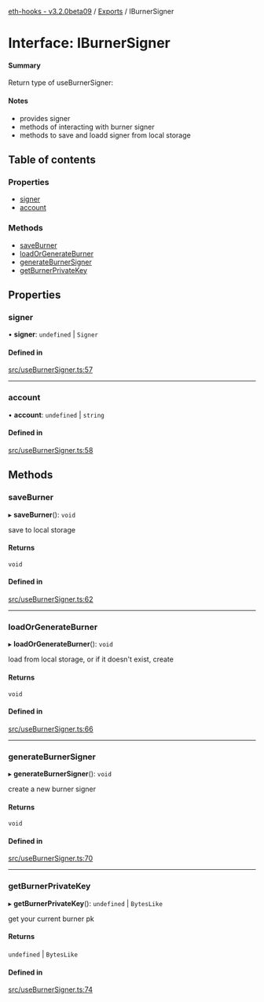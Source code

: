 [eth-hooks - v3.2.0beta09](../README.md) / [Exports](../modules.md) / IBurnerSigner

# Interface: IBurnerSigner

#### Summary
Return type of useBurnerSigner:

#### Notes
- provides signer
- methods of interacting with burner signer
- methods to save and loadd signer from local storage

## Table of contents

### Properties

- [signer](IBurnerSigner.md#signer)
- [account](IBurnerSigner.md#account)

### Methods

- [saveBurner](IBurnerSigner.md#saveburner)
- [loadOrGenerateBurner](IBurnerSigner.md#loadorgenerateburner)
- [generateBurnerSigner](IBurnerSigner.md#generateburnersigner)
- [getBurnerPrivateKey](IBurnerSigner.md#getburnerprivatekey)

## Properties

### signer

• **signer**: `undefined` \| `Signer`

#### Defined in

[src/useBurnerSigner.ts:57](https://github.com/scaffold-eth/eth-hooks/blob/93cb704/src/useBurnerSigner.ts#L57)

___

### account

• **account**: `undefined` \| `string`

#### Defined in

[src/useBurnerSigner.ts:58](https://github.com/scaffold-eth/eth-hooks/blob/93cb704/src/useBurnerSigner.ts#L58)

## Methods

### saveBurner

▸ **saveBurner**(): `void`

save to local storage

#### Returns

`void`

#### Defined in

[src/useBurnerSigner.ts:62](https://github.com/scaffold-eth/eth-hooks/blob/93cb704/src/useBurnerSigner.ts#L62)

___

### loadOrGenerateBurner

▸ **loadOrGenerateBurner**(): `void`

load from local storage, or if it doesn't exist, create

#### Returns

`void`

#### Defined in

[src/useBurnerSigner.ts:66](https://github.com/scaffold-eth/eth-hooks/blob/93cb704/src/useBurnerSigner.ts#L66)

___

### generateBurnerSigner

▸ **generateBurnerSigner**(): `void`

create a new burner signer

#### Returns

`void`

#### Defined in

[src/useBurnerSigner.ts:70](https://github.com/scaffold-eth/eth-hooks/blob/93cb704/src/useBurnerSigner.ts#L70)

___

### getBurnerPrivateKey

▸ **getBurnerPrivateKey**(): `undefined` \| `BytesLike`

get your current burner pk

#### Returns

`undefined` \| `BytesLike`

#### Defined in

[src/useBurnerSigner.ts:74](https://github.com/scaffold-eth/eth-hooks/blob/93cb704/src/useBurnerSigner.ts#L74)
